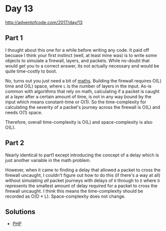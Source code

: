 # Day 13

http://adventofcode.com/2017/day/13

## Part 1

I thought about this one for a while before writing any code. It paid off becuase I think your first instinct (well, at
least mine was) is to write some objects to simulate a firewall, layers, and packets. While no-doubt that would get you
to a correct answer, its not actually necessary and would be quite time-costly to boot.

No, turns out you just need a bit of [maths](https://en.wiktionary.org/wiki/maths). Building the firewall requires O(L)
time and O(L) space, where `L` is the number of layers in the input. As-is common with algorithms that rely on math,
calculating if a packet is caught at a layer after a certain amount of time, is not in any way bound by the input which
means constant-time or O(1). So the time-complexity for calculating the severity of a packet's journey across the
firewall is O(L) and needs O(1) space.

Therefore, overall time-complexity is O(L) and space-complexity is also O(L).

## Part 2

Nearly identical to part1 except introducing the concept of a delay which is just another variable in the math problem.

However, when it came to finding a delay that allowed a packet to cross the firewall uncaught, I couldn't figure out how
to do this (if there's a way at all) without simulating *all* packet journeys with delays of `0` through to  `D` where 
`D` represents the smallest amount of delay required for a packet to cross the firewall uncaught. I think this means the
time-complexity should be recorded as O(D * L). Space-complexity does not change.

## Solutions

 - [PHP](../../php/src/Solution/Day13Solution.php)